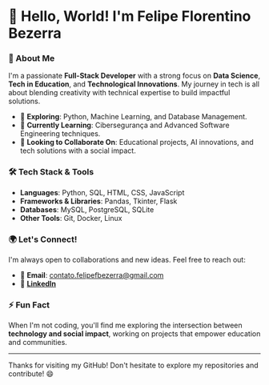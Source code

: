 # 👋 Hello, World! I'm Felipe Florentino Bezerra

### 🚀 About Me
I'm a passionate **Full-Stack Developer** with a strong focus on **Data Science**, **Tech in Education**, and **Technological Innovations**. My journey in tech is all about blending creativity with technical expertise to build impactful solutions.

- 🔭 **Exploring**: Python, Machine Learning, and Database Management.
- 🌱 **Currently Learning**: Cibersegurança and Advanced Software Engineering techniques.
- 🎯 **Looking to Collaborate On**: Educational projects, AI innovations, and tech solutions with a social impact.

### 🛠️ Tech Stack & Tools
- **Languages**: Python, SQL, HTML, CSS, JavaScript
- **Frameworks & Libraries**: Pandas, Tkinter, Flask
- **Databases**: MySQL, PostgreSQL, SQLite
- **Other Tools**: Git, Docker, Linux

### 🌍 Let's Connect!
I'm always open to collaborations and new ideas. Feel free to reach out:
- 📧 **Email**: contato.felipefbezerra@gmail.com
- 💼 [**LinkedIn**](https://www.linkedin.com/in/felipe-florentino-bezerra/)
  
### ⚡ Fun Fact
When I'm not coding, you'll find me exploring the intersection between **technology and social impact**, working on projects that empower education and communities.

---

Thanks for visiting my GitHub! Don't hesitate to explore my repositories and contribute! 😄
